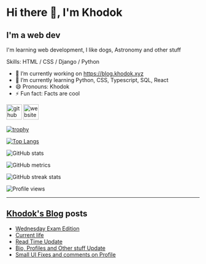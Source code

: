 # Hi there 👋, I'm Khodok

## I'm a web dev

I'm learning web development, I like dogs, Astronomy and other stuff

Skills: HTML / CSS / Django / Python

- 🔭 I’m currently working on https://blog.khodok.xyz
- 🌱 I’m currently learning Python, CSS, Typescript, SQL, React
- 😄 Pronouns: Khodok
- ⚡ Fun fact: Facts are cool

[<img src='https://cdn.jsdelivr.net/npm/simple-icons@3.0.1/icons/github.svg' alt='github' height='40'>](https://github.com/Khoding)
[<img src='https://cdn.jsdelivr.net/npm/simple-icons@3.0.1/icons/icloud.svg' alt='website' height='40'>](https://khodok.xyz)

[![trophy](https://github-profile-trophy.vercel.app/?username=Khoding)](https://github.com/ryo-ma/github-profile-trophy)

[![Top Langs](https://github-readme-stats.vercel.app/api/top-langs/?username=Khoding)](https://github.com/anuraghazra/github-readme-stats)

![GitHub stats](https://github-readme-stats.vercel.app/api?username=Khoding&show_icons=true)  

![GitHub metrics](https://metrics.lecoq.io/Khoding)  

![GitHub streak stats](https://github-readme-streak-stats.herokuapp.com/?user=Khoding)  

![Profile views](https://gpvc.arturio.dev/Khoding)  

---

## [Khodok's Blog] posts

<!-- BLOG-POST-LIST:START -->
- [Wednesday Exam Edition](https://blog.khodok.xyz/post/wednesday-exam-edition/)
- [Current life](https://blog.khodok.xyz/post/current-life-october-december-2020/)
- [Read Time Update](https://blog.khodok.xyz/post/read-time-update/)
- [Bio, Profiles and Other stuff Update](https://blog.khodok.xyz/post/bio-profiles-and-other-stuff-update/)
- [Small UI Fixes and comments on Profile](https://blog.khodok.xyz/post/small-ui-fixes-and-comments-on-profile/)
<!-- BLOG-POST-LIST:END -->

[khodok's blog]: https://khoding.github.io/Khodirect/khoBlog "Khodok's Blog"
